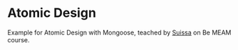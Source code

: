 # Atomic Design

Example for Atomic Design with Mongoose, teached by [Suissa](http://github.com/suissa) on Be MEAM
course. 
